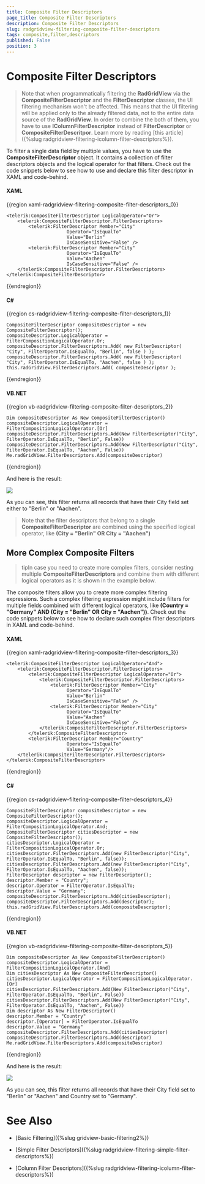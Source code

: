 ```yaml
---
title: Composite Filter Descriptors
page_title: Composite Filter Descriptors
description: Composite Filter Descriptors
slug: radgridview-filtering-composite-filter-descriptors
tags: composite,filter,descriptors
published: False
position: 3
---
```


# Composite Filter Descriptors


>Note that when programmatically filtering the __RadGridView__ via the __CompositeFilterDescriptor__ and the __FilterDescriptor__ classes, the UI filtering mechanism won't be affected. This means that the UI filtering will be applied only to the already filtered data, not to the entire data source of the __RadGridView__. In order to combine the both of them, you have to use __IColumnFilterDescriptor__ instead of __FilterDescriptor__ or __CompositeFilterDescritpor__. Learn more by reading [this article]({%slug radgridview-filtering-icolumn-filter-descriptors%}).

To filter a single data field by multiple values, you have to use the __CompositeFilterDescriptor__ object. It contains a collection of filter descriptors objects and the logical operator for that filters. Check out the code snippets below to see how to use and declare this filter descriptor in XAML and code-behind.

#### __XAML__

{{region xaml-radgridview-filtering-composite-filter-descriptors_0}}

	<telerik:CompositeFilterDescriptor LogicalOperator="Or">
		<telerik:CompositeFilterDescriptor.FilterDescriptors>
			<telerik:FilterDescriptor Member="City"
                          Operator="IsEqualTo"
                          Value="Berlin"
                          IsCaseSensitive="False" />
			<telerik:FilterDescriptor Member="City"
                          Operator="IsEqualTo"
                          Value="Aachen"
                          IsCaseSensitive="False" />
		</telerik:CompositeFilterDescriptor.FilterDescriptors>
	</telerik:CompositeFilterDescriptor>
{{endregion}}


#### __C#__

{{region cs-radgridview-filtering-composite-filter-descriptors_1}}

	CompositeFilterDescriptor compositeDescriptor = new CompositeFilterDescriptor();
	compositeDescriptor.LogicalOperator = FilterCompositionLogicalOperator.Or;
	compositeDescriptor.FilterDescriptors.Add( new FilterDescriptor( "City", FilterOperator.IsEqualTo, "Berlin", false ) );
	compositeDescriptor.FilterDescriptors.Add( new FilterDescriptor( "City", FilterOperator.IsEqualTo, "Aachen", false ) );
	this.radGridView.FilterDescriptors.Add( compositeDescriptor );
{{endregion}}

#### __VB.NET__

{{region vb-radgridview-filtering-composite-filter-descriptors_2}}

	Dim compositeDescriptor As New CompositeFilterDescriptor()
	compositeDescriptor.LogicalOperator = FilterCompositionLogicalOperator.[Or]
	compositeDescriptor.FilterDescriptors.Add(New FilterDescriptor("City", FilterOperator.IsEqualTo, "Berlin", False))
	compositeDescriptor.FilterDescriptors.Add(New FilterDescriptor("City", FilterOperator.IsEqualTo, "Aachen", False))
	Me.radGridView.FilterDescriptors.Add(compositeDescriptor)
{{endregion}}

And here is the result:

![](images/RadGridView_ProgrammingFiltering_1.png)

As you can see, this filter returns all records that have their City field set either to "Berlin" or "Aachen".

>Note that the filter descriptors that belong to a single __CompositeFilterDescriptor__ are combined using the specified logical operator, like __(City = "Berlin" OR City = "Aachen")__

## More Complex Composite Filters

>tipIn case you need to create more complex filters, consider nesting multiple __CompositeFilterDescriptors__ and combine them with different logical operators as it is shown in the example below.

The composite filters allow you to create more complex filtering expressions. Such a complex filtering expression might include filters for multiple fields combined with different logical operators, like __(Country = "Germany" AND (City = "Berlin" OR City = "Aachen"))__. Check out the code snippets below to see how to declare such complex filter descriptors in XAML and code-behind.

#### __XAML__

{{region xaml-radgridview-filtering-composite-filter-descriptors_3}}

	<telerik:CompositeFilterDescriptor LogicalOperator="And">
		<telerik:CompositeFilterDescriptor.FilterDescriptors>
			<telerik:CompositeFilterDescriptor LogicalOperator="Or">
				<telerik:CompositeFilterDescriptor.FilterDescriptors>
					<telerik:FilterDescriptor Member="City"
                          Operator="IsEqualTo"
                          Value="Berlin"
                          IsCaseSensitive="False" />
					<telerik:FilterDescriptor Member="City"
                          Operator="IsEqualTo"
                          Value="Aachen"
                          IsCaseSensitive="False" />
				</telerik:CompositeFilterDescriptor.FilterDescriptors>
			</telerik:CompositeFilterDescriptor>
			<telerik:FilterDescriptor Member="Country"
                          Operator="IsEqualTo"
                          Value="Germany"/>
		</telerik:CompositeFilterDescriptor.FilterDescriptors>
	</telerik:CompositeFilterDescriptor>
{{endregion}}

#### __C#__

{{region cs-radgridview-filtering-composite-filter-descriptors_4}}

	CompositeFilterDescriptor compositeDescriptor = new CompositeFilterDescriptor();
	compositeDescriptor.LogicalOperator = FilterCompositionLogicalOperator.And;
	CompositeFilterDescriptor citiesDescriptor = new CompositeFilterDescriptor();
	citiesDescriptor.LogicalOperator = FilterCompositionLogicalOperator.Or;
	citiesDescriptor.FilterDescriptors.Add(new FilterDescriptor("City", FilterOperator.IsEqualTo, "Berlin", false));
	citiesDescriptor.FilterDescriptors.Add(new FilterDescriptor("City", FilterOperator.IsEqualTo, "Aachen", false));
	FilterDescriptor descriptor = new FilterDescriptor();
	descriptor.Member = "Country";
	descriptor.Operator = FilterOperator.IsEqualTo;
	descriptor.Value = "Germany";
	compositeDescriptor.FilterDescriptors.Add(citiesDescriptor);
	compositeDescriptor.FilterDescriptors.Add(descriptor);
	this.radGridView.FilterDescriptors.Add(compositeDescriptor);
{{endregion}}



#### __VB.NET__

{{region vb-radgridview-filtering-composite-filter-descriptors_5}}

	Dim compositeDescriptor As New CompositeFilterDescriptor()
	compositeDescriptor.LogicalOperator = FilterCompositionLogicalOperator.[And]
	Dim citiesDescriptor As New CompositeFilterDescriptor()
	citiesDescriptor.LogicalOperator = FilterCompositionLogicalOperator.[Or]
	citiesDescriptor.FilterDescriptors.Add(New FilterDescriptor("City", FilterOperator.IsEqualTo, "Berlin", False))
	citiesDescriptor.FilterDescriptors.Add(New FilterDescriptor("City", FilterOperator.IsEqualTo, "Aachen", False))
	Dim descriptor As New FilterDescriptor()
	descriptor.Member = "Country"
	descriptor.[Operator] = FilterOperator.IsEqualTo
	descriptor.Value = "Germany"
	compositeDescriptor.FilterDescriptors.Add(citiesDescriptor)
	compositeDescriptor.FilterDescriptors.Add(descriptor)
	Me.radGridView.FilterDescriptors.Add(compositeDescriptor)
{{endregion}}

And here is the result:

![](images/RadGridView_ProgrammingFiltering_2.png)

As you can see, this filter returns all records that have their City field set to "Berlin" or "Aachen" and Country set to "Germany". 

# See Also

 * [Basic Filtering]({%slug gridview-basic-filtering2%})

 * [Simple Filter Descriptors]({%slug radgridview-filtering-simple-filter-descriptors%})

 * [Column Filter Descriptors]({%slug radgridview-filtering-icolumn-filter-descriptors%})
